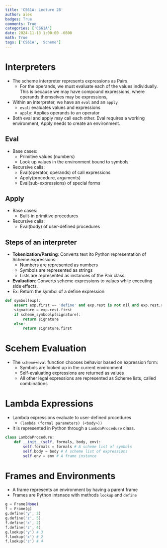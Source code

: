 ```yaml
---
title: 'CS61A: Lecture 28'
author: alex
badges: True
comments: True
categories: ['CS61A']
date: 2024-11-13 1:00:00 -0800
math: True
tags: ['CS61A', 'Scheme']
---
```


# Interpreters
- The scheme interpreter represents expressions as Pairs.
    - For the operands, we must evaluate each of the values individually. This is because we may have compound expressions, where operands themselves may be expressions,
- Within an interpreter, we have an `eval` and an `apply`
    - `eval`: evaluates values and expressions
    - `apply`: Applies operands to an operator
- Both eval and apply may call each other. Eval requires a working environment, Apply needs to create an environment.

## Eval
- Base cases:
    - Primitive values (numbers)
    - Look up values in the environment bound to symbols
- Recursive calls:
    - Eval(operator, operands) of call expressions
    - Apply(procedure, arguments)
    - Eval(sub-expressions) of special forms

## Apply
- Base cases: 
    - Built-in primitive procedures
- Recursive calls:
    - Eval(body) of user-defined procedures

## Steps of an interpreter
- **Tokenization/Parsing**: Converts text ito Python representation of Scheme expressions:
    - Numbers are represented as numbers
    - Symbols are represented as strings
    - Lists are represented as instances of the Pair class
- **Evaluation**: Converts scheme expressions to values while executing side effects.
- Ex: Return the symbol of a define expression



```python
def symbol(exp):
    assert exp.first == 'define' and exp.rest is not nil and exp.rest.rest is not nil
    signature = exp.rest.first
    if scheme_symboolp(signature):
        return signature
    else:
        return signature.first
```

# Scehem Evaluation
- The `scheme+eval` function chooses behavior based on expression form:
    - Symbols are looked up in the current environment
    - Self-evaluating expressions are returned as values
    - All other legal expressions are represented as Scheme lists, called combinations

# Lambda Expressions
- Lambda expressions evaluate to user-defined procedures
    - `(lambda (formal parameters) (<body>))`
- It is represented in Python through a `LambdaProcedure` class.


```python
class LambdaProcedure:
    def __init__(self, formals, body, env):
        self.formals = formals # A scheme list of symbols
        self.body = body # A scheme list of expressions
        self.env = env # A frame instance
```

# Frames and Environments
- A frame represents an environment by having a parent frame
- Frames are Python intsnace with methods `lookup` and `define`


```python
g = Frame(None)
f = Frame(g)
g.define('y', 3)
g.define('z', 5)
f.define('x', 2)
f.define('z', 4)
g.lookup('y') # 3
f.lookup('x') # 2
f.lookup('z') # 4
```
